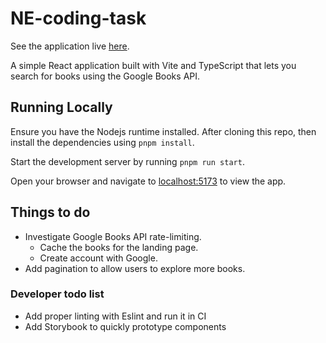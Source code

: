 # NE-coding-task

See the application live [here](https://johanbook.com/NE-coding-task/).

A simple React application built with Vite and TypeScript that lets you search
for books using the Google Books API.

## Running Locally

Ensure you have the Nodejs runtime installed. After cloning this repo, then
install the dependencies using `pnpm install`.

Start the development server by running `pnpm run start`.

Open your browser and navigate to [localhost:5173](http://localhost:5173) to
view the app.

## Things to do

- Investigate Google Books API rate-limiting.
  - Cache the books for the landing page.
  - Create account with Google.
- Add pagination to allow users to explore more books.

### Developer todo list

- Add proper linting with Eslint and run it in CI
- Add Storybook to quickly prototype components
